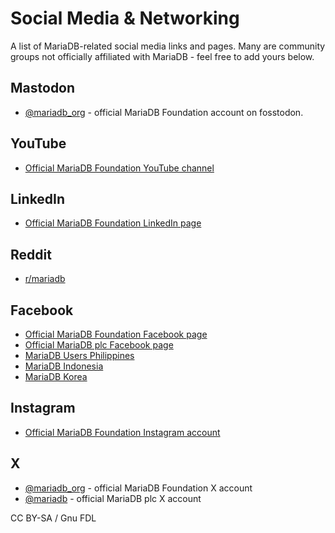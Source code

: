 
# Social Media & Networking

A list of MariaDB-related social media links and pages. Many are community groups not officially affiliated with MariaDB - feel free to add yours below.


## Mastodon


* [@mariadb_org](https://fosstodon.org/@mariadb_org) - official MariaDB Foundation account on fosstodon.


## YouTube


* [Official MariaDB Foundation YouTube channel](https://www.youtube.com/c/MariaDBFoundation)


## LinkedIn


* [Official MariaDB Foundation LinkedIn page](https://www.linkedin.com/company/mariadb-foundation)


## Reddit


* [r/mariadb](https://www.reddit.com/r/mariadb)


## Facebook


* [Official MariaDB Foundation Facebook page](https://www.facebook.com/mariadb.org/)
* [Official MariaDB plc Facebook page](https://www.facebook.com/MariaDB.dbms)
* [MariaDB Users Philippines](https://www.facebook.com/groups/mariadbph)
* [MariaDB Indonesia](https://www.facebook.com/groups/mariadb)
* [MariaDB Korea](https://www.facebook.com/groups/mariadbkorea)


## Instagram


* [Official MariaDB Foundation Instagram account](https://www.instagram.com/mariadb_org)


## X


* [@mariadb_org](https://x.com/mariadb_org) - official MariaDB Foundation X account
* [@mariadb](https://x.com/mariadb) - official MariaDB plc X account


CC BY-SA / Gnu FDL

